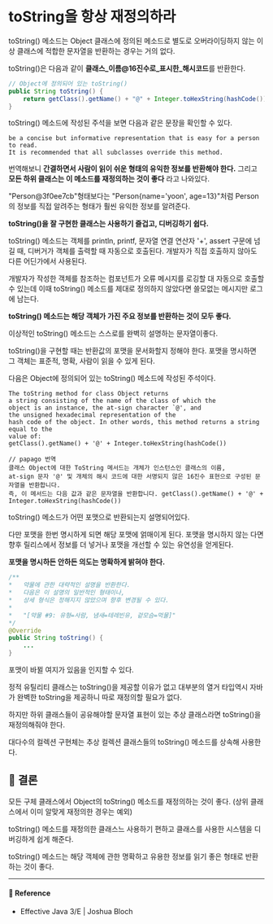 # toString을 항상 재정의하라  

toString() 메소드는 Object 클래스에 정의된 메소드로 별도로 오버라이딩하지 않는 이상 클래스에 적합한 문자열을 반환하는 경우는 거의 없다.  

toString()은 다음과 같이 **클래스_이름@16진수로_표시한_해시코드**를 반환한다.  

```java
// Object에 정의되어 있는 toString()
public String toString() {
    return getClass().getName() + "@" + Integer.toHexString(hashCode());
}
```  

toString() 메소드에 작성된 주석을 보면 다음과 같은 문장을 확인할 수 있다.  

```text
be a concise but informative representation that is easy for a person to read.  
It is recommended that all subclasses override this method.
```

번역해보니 **간결하면서 사람이 읽이 쉬운 형태의 유익한 정보를 반환해야 한다.** 그리고 **모든 하위 클래스는 이 메소드를 재정의하는 것이 좋다** 라고 나와있다.  

"Person@3f0ee7cb"형태보다는 "Person{name='yoon', age=13}"처럼 Person의 정보를 직접 알려주는 형태가 훨씬 유익한 정보를 알려준다.  

**toString()을 잘 구현한 클래스는 사용하기 즐겁고, 디버깅하기 쉽다.** 

toString() 메소드는 객체를 println, printf, 문자열 연결 연산자 '+', assert 구문에 넘길 때, 디버거가 객체를 출력할 때 자동으로 호출된다. 개발자가 직접 호출하지 않아도 다른 어딘가에서 사용된다.  

개발자가 작성한 객체를 참조하는 컴포넌트가 오류 메시지를 로깅할 대 자동으로 호출할 수 있는데 이때 toString() 메소드를 제대로 정의하지 않았다면 쓸모없는 메시지만 로그에 남는다.  

**toString() 메소드는 해당 객체가 가진 주요 정보를 반환하는 것이 모두 좋다.**  

이상적인 toString() 메소드는 스스로를 완벽히 설명하는 문자열이좋다.  

toString()을 구현할 때는 반환값의 포맷을 문서화할지 정해야 한다. 포맷을 명시하면 그 객체는 표준적, 명확, 사람이 읽을 수 있게 된다.  

다음은 Object에 정의되어 있는 toString() 메소드에 작성된 주석이다.  

```text
The toString method for class Object returns 
a string consisting of the name of the class of which the 
object is an instance, the at-sign character `@', and 
the unsigned hexadecimal representation of the 
hash code of the object. In other words, this method returns a string equal to the 
value of: 
getClass().getName() + '@' + Integer.toHexString(hashCode())

// papago 번역
클래스 Object에 대한 ToString 메서드는 개체가 인스턴스인 클래스의 이름, 
at-sign 문자 '@' 및 개체의 해시 코드에 대한 서명되지 않은 16진수 표현으로 구성된 문자열을 반환합니다. 
즉, 이 메서드는 다음 값과 같은 문자열을 반환합니다. getClass().getName() + '@' + Integer.toHexString(hashCode())
```

toString() 메소드가 어떤 포맷으로 반환되는지 설명되어있다.  

다만 포맷을 한번 명시하게 되면 해당 포맷에 얽매이게 된다. 포맷을 명시하지 않는 다면 향후 릴리스에서 정보를 더 넣거나 포맷을 개선할 수 있는 유연성을 얻게된다.  

**포맷을 명시하든 안하든 의도는 명확하게 밝혀야 한다.**  

```java
/**
*   약물에 관한 대략적인 설명을 반환한다.
*   다음은 이 설명의 일반적인 형태이나,
*   상세 형식은 정해지지 않았으며 향후 변경될 수 있다.
*   
*   "[약물 #9: 유형=사람, 냄새=테레빈유, 겉모슴=먹물]"
*/
@Override
public String toString() {
    ...
}
```

포맷이 바뀔 여지가 있음을 인지할 수 있다.  

정적 유틸리티 클래스는 toString()을 제공할 이유가 없고 대부분의 열거 타입역시 자바가 완벽한 toString을 제공하니 따로 재정의할 필요가 없다.  

하지만 하위 클래스들이 공유해야할 문자열 표현이 있는 추상 클래스라면 toString()을 재정의해줘야 한다.  

대다수의 컬렉션 구현체는 추상 컬렉션 클래스들의 toString() 메소드를 상속해 사용한다.  

## 🌈 결론  

모든 구체 클래스에서 Object의 toString() 메소드를 재정의하는 것이 좋다. (상위 클래스에서 이미 알맞게 재정의한 경우는 예외)  

toString() 메소드를 재정의한 클래스느 사용하기 편하고 클래스를 사용한 시스템을 디버깅하게 쉽게 해준다.  

toString() 메소드는 해당 객체에 관한 명확하고 유용한 정보를 읽기 좋은 형태로 반환하는 것이 좋다.  

---

#### 📌 Reference  

- Effective Java 3/E | Joshua Bloch
